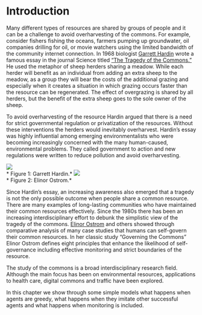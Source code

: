 # Introduction
Many different types of resources are shared by groups of people and it can be a challenge to avoid overharvesting of the commons. For example, consider fishers fishing the oceans, farmers pumping up groundwater, oil companies drilling for oil, or movie watchers using the limited bandwidth of the community internet connection. In 1968 biologist [Garrett Hardin](http://en.wikipedia.org/wiki/Garrett_Hardin) wrote a famous essay in the journal Science titled [“The Tragedy of the Commons.”](http://en.wikipedia.org/wiki/Tragedy_of_the_commons) He used the metaphor of sheep herders sharing a meadow. While each herder will benefit as an individual from adding an extra sheep to the meadow, as a group they will bear the costs of the additional grazing and especially when it creates a situation in which grazing occurs faster than the resource can be regenerated. The effect of overgrazing is shared by all herders, but the benefit of the extra sheep goes to the sole owner of the sheep.

To avoid overharvesting of the resource Hardin argued that there is a need for strict governmental regulation or privatization of the resources. Without these interventions the herders would inevitably overharvest. Hardin’s essay was highly influential among emerging environmentalists who were becoming increasingly concerned with the many human-caused, environmental problems. They called government to action and new regulations were written to reduce pollution and avoid overharvesting.

![](https://raw.githubusercontent.com/comses/intro-to-abm/master/assets/images/Ch_9_Fig_1.png)<br>*
Figure 1: Garrett Hardin.*
![](https://raw.githubusercontent.com/comses/intro-to-abm/master/assets/images/Ch_9_Fig_2.png)<br>*
Figure 2: Elinor Ostrom.*

Since Hardin’s essay, an increasing awareness also emerged that a tragedy is not the only possible outcome when people share a common resource. There are many examples of long-lasting communities who have maintained their common resources effectively. Since the 1980s there has been an increasing interdisciplinary effort to debunk the simplistic view of the tragedy of the commons. [Elinor Ostrom](http://en.wikipedia.org/wiki/Elinor_Ostrom) and others showed through comparative analysis of many case studies that humans can self-govern their common resources. In her classic study “Governing the Commons” Elinor Ostrom defines eight principles that enhance the likelihood of self-governance including effective monitoring and strict boundaries of the resource.

The study of the commons is a broad interdisciplinary research field. Although the main focus has been on environmental resources, applications to health care, digital commons and traffic have been explored.

In this chapter we show through some simple models what happens when agents are greedy, what happens when they imitate other successful agents and what happens when monitoring is included.
